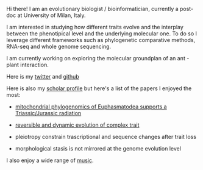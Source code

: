 Hi there! I am an evolutionary biologist / bioinformatician, currently a post-doc at University of Milan, Italy.

I am interested in studying how different traits evolve and the interplay between the phenotipical level and the underlying molecular one.
To do so I leverage different frameworks such as phylogenetic comparative methods, RNA-seq and whole genome sequencing.

I am currently working on exploring the molecular groundplan of an ant - plant interaction.

Here is my [twitter](https://twitter.com/fornigiobbe) and [github](https://github.com/for-giobbe)

Here is also my [scholar profile](https://scholar.google.it/citations?user=xXrCOhAAAAAJ&hl=en) but here's a list of the papers I enjoyed the most:

- [mitochondrial phylogenomics of Euphasmatodea supports a Triassic/Jurassic radiation](https://www.sciencedirect.com/science/article/abs/pii/S1055790320302554)

- [reversible and dynamic evolution of complex trait](https://www.biorxiv.org/content/10.1101/2020.10.14.336354v1.abstract)

- pleiotropy constrain trascriptional and sequence changes after trait loss

- morphological stasis is not mirrored at the genome evolution level

I also enjoy a wide range of [music](https://www.youtube.com/watch?v=BxiasWApep4&t=134s).
